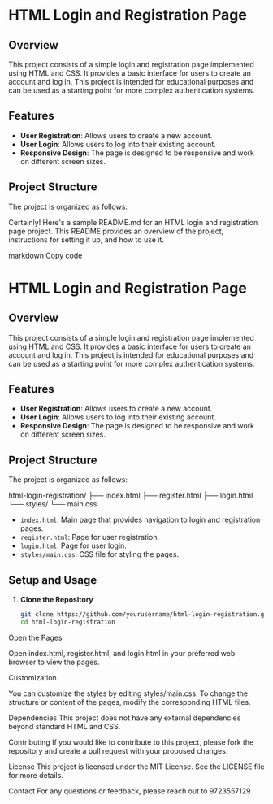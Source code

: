 # HTML Login and Registration Page

## Overview

This project consists of a simple login and registration page implemented using HTML and CSS. It provides a basic interface for users to create an account and log in. This project is intended for educational purposes and can be used as a starting point for more complex authentication systems.

## Features

- **User Registration**: Allows users to create a new account.
- **User Login**: Allows users to log into their existing account.
- **Responsive Design**: The page is designed to be responsive and work on different screen sizes.

## Project Structure

The project is organized as follows:


Certainly! Here's a sample README.md for an HTML login and registration page project. This README provides an overview of the project, instructions for setting it up, and how to use it.

markdown
Copy code
# HTML Login and Registration Page

## Overview

This project consists of a simple login and registration page implemented using HTML and CSS. It provides a basic interface for users to create an account and log in. This project is intended for educational purposes and can be used as a starting point for more complex authentication systems.

## Features

- **User Registration**: Allows users to create a new account.
- **User Login**: Allows users to log into their existing account.
- **Responsive Design**: The page is designed to be responsive and work on different screen sizes.

## Project Structure

The project is organized as follows:

html-login-registration/
├── index.html
├── register.html
├── login.html
└── styles/
└── main.css


- `index.html`: Main page that provides navigation to login and registration pages.
- `register.html`: Page for user registration.
- `login.html`: Page for user login.
- `styles/main.css`: CSS file for styling the pages.

## Setup and Usage

1. **Clone the Repository**

   ```bash
   git clone https://github.com/yourusername/html-login-registration.git
   cd html-login-registration
Open the Pages

Open index.html, register.html, and login.html in your preferred web browser to view the pages.

Customization

You can customize the styles by editing styles/main.css. To change the structure or content of the pages, modify the corresponding HTML files.

Dependencies
This project does not have any external dependencies beyond standard HTML and CSS.

Contributing
If you would like to contribute to this project, please fork the repository and create a pull request with your proposed changes.

License
This project is licensed under the MIT License. See the LICENSE file for more details.

Contact
For any questions or feedback, please reach out to 9723557129
